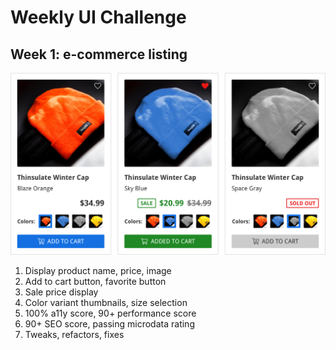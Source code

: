 # Weekly UI Challenge 

## Week 1: e-commerce listing

![3 ecommerce listing components, each with a different state for favorited, price, and availability](https://raw.githubusercontent.com/geoffdavis92/weekly-ui/master/assets/ecommerce-listing/ecommerce-listing-design@2x.png)

1. Display product name, price, image
2. Add to cart button, favorite button
3. Sale price display
4. Color variant thumbnails, size selection
5. 100% a11y score, 90+ performance score
6. 90+ SEO score, passing microdata rating
7. Tweaks, refactors, fixes

<!-- 
Design Component
Display product name, price, image
Add to cart button, favorite button
Sale price display
Color variant thumbnails, size selection
100% a11y score, 90+ performance
Tweaks, refactors, fixes
 -->